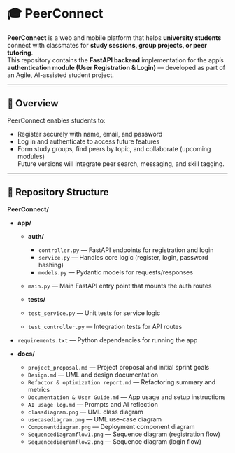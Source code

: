 # 🎓 PeerConnect

**PeerConnect** is a web and mobile platform that helps **university students** connect with classmates for **study sessions, group projects, or peer tutoring**.  
This repository contains the **FastAPI backend** implementation for the app’s **authentication module (User Registration & Login)** — developed as part of an Agile, AI-assisted student project.

---

## 🧭 Overview

PeerConnect enables students to:
- Register securely with name, email, and password  
- Log in and authenticate to access future features  
- Form study groups, find peers by topic, and collaborate (upcoming modules)  
Future versions will integrate peer search, messaging, and skill tagging.

---

## 📁 Repository Structure

**PeerConnect/**
- **app/**
  - **auth/**
    - `controller.py` — FastAPI endpoints for registration and login  
    - `service.py` — Handles core logic (register, login, password hashing)  
    - `models.py` — Pydantic models for requests/responses  
  - `main.py` — Main FastAPI entry point that mounts the auth routes  

  - **tests/**
  - `test_service.py` — Unit tests for service logic  
  - `test_controller.py` — Integration tests for API routes
    
 - `requirements.txt` — Python dependencies for running the app  

- **docs/**
  - `project_proposal.md` — Project proposal and initial sprint goals  
  - `Design.md` — UML and design documentation  
  - `Refactor & optimization report.md` — Refactoring summary and metrics  
  - `Documentation & User Guide.md` — App usage and setup instructions  
  - `AI usage log.md` — Prompts and AI reflection  
  - `classdiagram.png` — UML class diagram  
  - `usecasediagram.png` — UML use-case diagram  
  - `Componentdiagram.png` — Deployment component diagram  
  - `Sequencediagramflow1.png` — Sequence diagram (registration flow)  
  - `Sequencediagramflow2.png` — Sequence diagram (login flow)  

